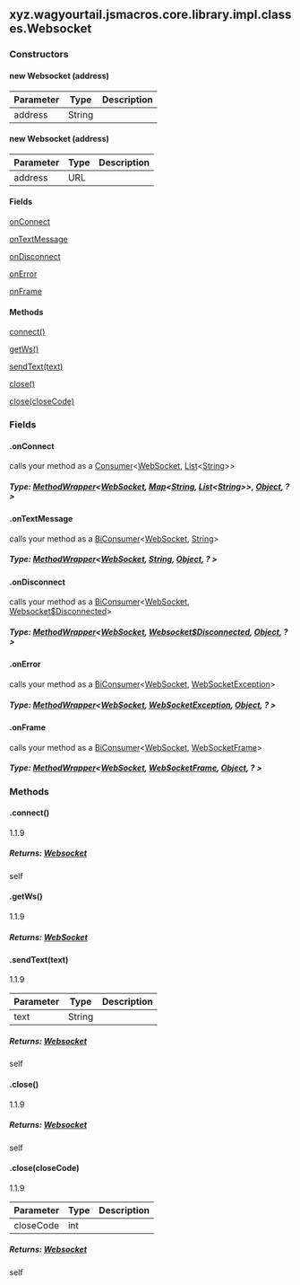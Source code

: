 

xyz.wagyourtail.jsmacros.core.library.impl.classes.Websocket
------------------------------------------------------------

#### 

### Constructors

#### new Websocket (address)

| Parameter | Type | Description |
|---|---|---|
| address | String |  |


#### new Websocket (address)

| Parameter | Type | Description |
|---|---|---|
| address | URL |  |



#### Fields

[onConnect](#onConnect)


[onTextMessage](#onTextMessage)


[onDisconnect](#onDisconnect)


[onError](#onError)


[onFrame](#onFrame)



#### Methods

[connect()](#connect-)


[getWs()](#getWs-)


[sendText(text)](#sendText-String-)


[close()](#close-)


[close(closeCode)](#close-int-)



### Fields

#### .onConnect

calls your method as a [Consumer](https://docs.oracle.com/javase/8/docs/api/index.html?java/util/function/Consumer.html)<[WebSocket](https://javadoc.io/doc/com.neovisionaries/nv-websocket-client/latest/index.html?com/neovisionaries/ws/client/WebSocket.html), [List](https://docs.oracle.com/javase/8/docs/api/index.html?java/util/List.html)<[String](https://docs.oracle.com/javase/8/docs/api/index.html?java/lang/String.html)>>


##### Type: [MethodWrapper](1.9.2/xyz/wagyourtail/jsmacros/core/MethodWrapper.html)<[WebSocket](https://javadoc.io/doc/com.neovisionaries/nv-websocket-client/latest/index.html?com/neovisionaries/ws/client/WebSocket.html), [Map](https://docs.oracle.com/javase/8/docs/api/index.html?java/util/Map.html)<[String](https://docs.oracle.com/javase/8/docs/api/index.html?java/lang/String.html), [List](https://docs.oracle.com/javase/8/docs/api/index.html?java/util/List.html)<[String](https://docs.oracle.com/javase/8/docs/api/index.html?java/lang/String.html)>>, [Object](https://docs.oracle.com/javase/8/docs/api/index.html?java/lang/Object.html), ? >



#### .onTextMessage

calls your method as a [BiConsumer](https://docs.oracle.com/javase/8/docs/api/index.html?java/util/function/BiConsumer.html)<[WebSocket](https://javadoc.io/doc/com.neovisionaries/nv-websocket-client/latest/index.html?com/neovisionaries/ws/client/WebSocket.html), [String](https://docs.oracle.com/javase/8/docs/api/index.html?java/lang/String.html)>


##### Type: [MethodWrapper](1.9.2/xyz/wagyourtail/jsmacros/core/MethodWrapper.html)<[WebSocket](https://javadoc.io/doc/com.neovisionaries/nv-websocket-client/latest/index.html?com/neovisionaries/ws/client/WebSocket.html), [String](https://docs.oracle.com/javase/8/docs/api/index.html?java/lang/String.html), [Object](https://docs.oracle.com/javase/8/docs/api/index.html?java/lang/Object.html), ? >



#### .onDisconnect

calls your method as a [BiConsumer](https://docs.oracle.com/javase/8/docs/api/index.html?java/util/function/BiConsumer.html)<[WebSocket](https://javadoc.io/doc/com.neovisionaries/nv-websocket-client/latest/index.html?com/neovisionaries/ws/client/WebSocket.html), [Websocket$Disconnected](1.9.2/xyz/wagyourtail/jsmacros/core/library/impl/classes/Websocket.Disconnected.html)>


##### Type: [MethodWrapper](1.9.2/xyz/wagyourtail/jsmacros/core/MethodWrapper.html)<[WebSocket](https://javadoc.io/doc/com.neovisionaries/nv-websocket-client/latest/index.html?com/neovisionaries/ws/client/WebSocket.html), [Websocket$Disconnected](1.9.2/xyz/wagyourtail/jsmacros/core/library/impl/classes/Websocket.Disconnected.html), [Object](https://docs.oracle.com/javase/8/docs/api/index.html?java/lang/Object.html), ? >



#### .onError

calls your method as a [BiConsumer](https://docs.oracle.com/javase/8/docs/api/index.html?java/util/function/BiConsumer.html)<[WebSocket](https://javadoc.io/doc/com.neovisionaries/nv-websocket-client/latest/index.html?com/neovisionaries/ws/client/WebSocket.html), [WebSocketException](https://javadoc.io/doc/com.neovisionaries/nv-websocket-client/latest/index.html?com/neovisionaries/ws/client/WebSocketException.html)>


##### Type: [MethodWrapper](1.9.2/xyz/wagyourtail/jsmacros/core/MethodWrapper.html)<[WebSocket](https://javadoc.io/doc/com.neovisionaries/nv-websocket-client/latest/index.html?com/neovisionaries/ws/client/WebSocket.html), [WebSocketException](https://javadoc.io/doc/com.neovisionaries/nv-websocket-client/latest/index.html?com/neovisionaries/ws/client/WebSocketException.html), [Object](https://docs.oracle.com/javase/8/docs/api/index.html?java/lang/Object.html), ? >



#### .onFrame

calls your method as a [BiConsumer](https://docs.oracle.com/javase/8/docs/api/index.html?java/util/function/BiConsumer.html)<[WebSocket](https://javadoc.io/doc/com.neovisionaries/nv-websocket-client/latest/index.html?com/neovisionaries/ws/client/WebSocket.html), [WebSocketFrame](https://javadoc.io/doc/com.neovisionaries/nv-websocket-client/latest/index.html?com/neovisionaries/ws/client/WebSocketFrame.html)>


##### Type: [MethodWrapper](1.9.2/xyz/wagyourtail/jsmacros/core/MethodWrapper.html)<[WebSocket](https://javadoc.io/doc/com.neovisionaries/nv-websocket-client/latest/index.html?com/neovisionaries/ws/client/WebSocket.html), [WebSocketFrame](https://javadoc.io/doc/com.neovisionaries/nv-websocket-client/latest/index.html?com/neovisionaries/ws/client/WebSocketFrame.html), [Object](https://docs.oracle.com/javase/8/docs/api/index.html?java/lang/Object.html), ? >



### Methods

#### .connect()

1.1.9


##### Returns: [Websocket](#)

self



#### .getWs()

1.1.9


##### Returns: [WebSocket](https://javadoc.io/doc/com.neovisionaries/nv-websocket-client/latest/index.html?com/neovisionaries/ws/client/WebSocket.html)



#### .sendText(text)

1.1.9

| Parameter | Type | Description |
|---|---|---|
| text | String |  |

##### Returns: [Websocket](#)

self



#### .close()

1.1.9


##### Returns: [Websocket](#)

self



#### .close(closeCode)

1.1.9

| Parameter | Type | Description |
|---|---|---|
| closeCode | int |  |

##### Returns: [Websocket](#)

self




